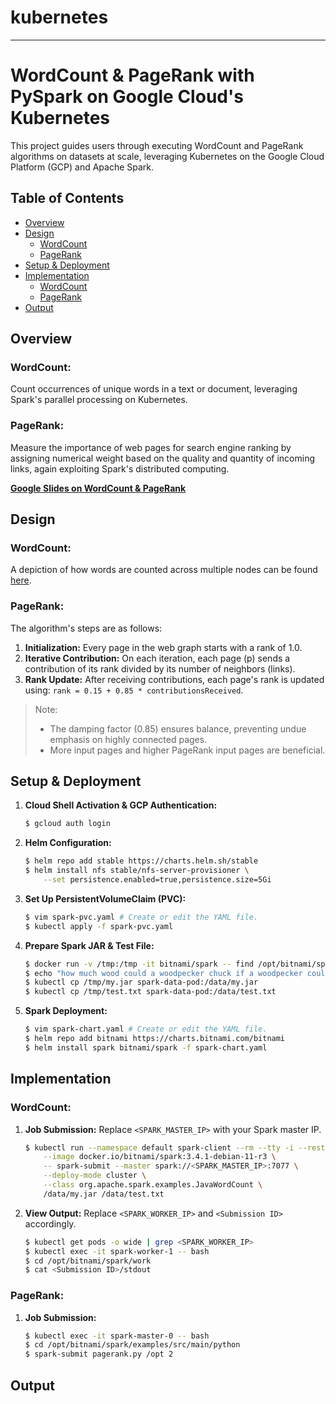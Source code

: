 # kubernetes

---

# WordCount & PageRank with PySpark on Google Cloud's Kubernetes

This project guides users through executing WordCount and PageRank algorithms on datasets at scale, leveraging Kubernetes on the Google Cloud Platform (GCP) and Apache Spark.

## Table of Contents
- [Overview](#overview)
- [Design](#design)
  - [WordCount](#wordcount)
  - [PageRank](#pagerank)
- [Setup & Deployment](#setup--deployment)
- [Implementation](#implementation)
  - [WordCount](#wordcount-1)
  - [PageRank](#pagerank-1)
- [Output](#output)

## Overview

### WordCount:
Count occurrences of unique words in a text or document, leveraging Spark's parallel processing on Kubernetes.

### PageRank:
Measure the importance of web pages for search engine ranking by assigning numerical weight based on the quality and quantity of incoming links, again exploiting Spark's distributed computing.

**[Google Slides on WordCount & PageRank](https://docs.google.com/presentation/d/19n0YFq1dNQsQ5LL-fQSGOzUIfEkzqi6xCx_GWUOqCMU/edit#slide=id.g2424becd044_0_261)**

## Design

### WordCount:
A depiction of how words are counted across multiple nodes can be found [here](image_link).

### PageRank:

The algorithm's steps are as follows:
1. **Initialization:** Every page in the web graph starts with a rank of 1.0.
2. **Iterative Contribution:** On each iteration, each page (p) sends a contribution of its rank divided by its number of neighbors (links).
3. **Rank Update:** After receiving contributions, each page's rank is updated using: `rank = 0.15 + 0.85 * contributionsReceived`.

> Note:
> - The damping factor (0.85) ensures balance, preventing undue emphasis on highly connected pages.
> - More input pages and higher PageRank input pages are beneficial.

## Setup & Deployment

1. **Cloud Shell Activation & GCP Authentication:**
    ```bash
    $ gcloud auth login
    ```

2. **Helm Configuration:**
    ```bash
    $ helm repo add stable https://charts.helm.sh/stable
    $ helm install nfs stable/nfs-server-provisioner \
        --set persistence.enabled=true,persistence.size=5Gi
    ```

3. **Set Up PersistentVolumeClaim (PVC):**
    ```bash
    $ vim spark-pvc.yaml # Create or edit the YAML file.
    $ kubectl apply -f spark-pvc.yaml
    ```

4. **Prepare Spark JAR & Test File:**
    ```bash
    $ docker run -v /tmp:/tmp -it bitnami/spark -- find /opt/bitnami/spark/examples/jars/ -name spark-examples* -exec cp {} /tmp/my.jar \;
    $ echo "how much wood could a woodpecker chuck if a woodpecker could chuck wood" > /tmp/test.txt
    $ kubectl cp /tmp/my.jar spark-data-pod:/data/my.jar
    $ kubectl cp /tmp/test.txt spark-data-pod:/data/test.txt
    ```

5. **Spark Deployment:**
    ```bash
    $ vim spark-chart.yaml # Create or edit the YAML file.
    $ helm repo add bitnami https://charts.bitnami.com/bitnami
    $ helm install spark bitnami/spark -f spark-chart.yaml
    ```

## Implementation

### WordCount:

1. **Job Submission:**
    Replace `<SPARK_MASTER_IP>` with your Spark master IP.
    ```bash
    $ kubectl run --namespace default spark-client --rm --tty -i --restart='Never' \
        --image docker.io/bitnami/spark:3.4.1-debian-11-r3 \
        -- spark-submit --master spark://<SPARK_MASTER_IP>:7077 \
        --deploy-mode cluster \
        --class org.apache.spark.examples.JavaWordCount \
        /data/my.jar /data/test.txt
    ```

2. **View Output:**
    Replace `<SPARK_WORKER_IP>` and `<Submission ID>` accordingly.
    ```bash
    $ kubectl get pods -o wide | grep <SPARK_WORKER_IP>
    $ kubectl exec -it spark-worker-1 -- bash
    $ cd /opt/bitnami/spark/work
    $ cat <Submission ID>/stdout
    ```

### PageRank:

1. **Job Submission:**
    ```bash
    $ kubectl exec -it spark-master-0 -- bash
    $ cd /opt/bitnami/spark/examples/src/main/python
    $ spark-submit pagerank.py /opt 2
    ```

## Output

